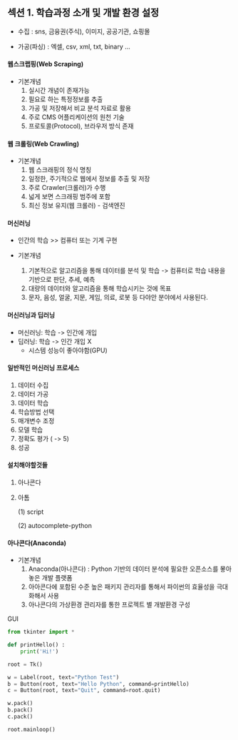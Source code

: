 ## 섹션 1. 학습과정 소개 및 개발 환경 설정

* 수집 : sns, 금융권(주식), 이미지, 공공기관, 쇼핑몰

* 가공(파싱) : 엑셀, csv, xml, txt, binary ...

  

#### 웹스크랩핑(Web Scraping)

* 기본개념
  1. 실시간 개념이 존재가능
  2. 필요로 하는 특정정보를 추출
  3. 가공 및 저장해서 비교 분석 자료로 활용
  4. 주로 CMS 어플리케이션의 원천 기술
  5. 프로토콜(Protocol), 브라우저 방식 존재

#### 웹 크롤링(Web Crawling)

* 기본개념
  1. 웹 스크래핑의 정식 명칭
  2. 일정한, 주기적으로 웹에서 정보를 추출 및 저장
  3. 주로 Crawler(크롤러)가 수행
  4. 넓게 보면 스크래핑 범주에 포함
  5. 최신 정보 유지(웹 크롤러) - 검색엔진

#### 머신러닝

* 인간의 학습  >> 컴퓨터 또는 기계 구현

* 기본개념
  1. 기본적으로 알고리즘을 통해 데이터를 분석 및 학습 -> 컴퓨터로 학습 내용을 기반으로 판단, 추세, 예측
  2. 대량의 데이터와 알고리즘을 통해 학습시키는 것에 목표
  3. 문자, 음성, 얼굴, 지문, 게임, 의료, 로봇 등 다야안 분야에서 사용된다.

#### 머신러닝과 딥러닝

* 머신러닝:  학습 -> 인간에 개입
* 딥러닝: 학습 -> 인간 개입 X
  - 시스템 성능이 좋아야함(GPU)



#### 일반적인 머신러닝 프로세스

1. 데이터 수집
2. 데이터 가공
3. 데이터 학습
4. 학습방법 선택
5. 매개변수 조정
6. 모델 학습
7. 정확도 평가 ( -> 5)
8. 성공



#### 설치해야할것들

1. 아나콘다

2. 아톰

   (1)  script

   (2) autocomplete-python 



#### 아나콘다(Anaconda)

* 기본개념
  1.  Anaconda(아나콘다) : Python 기반의 데이터 분석에 필요한 오픈소스를 뫃아놓은 개발 플랫폼
  2. 아아콘다에 포함된 수준 높은 패키지 관리자를 통해서 파이썬의 효율성을 극대화해서 사용
  3. 아나콘다의 가상환경 관리자를 통한 프로젝트 별 개발환경 구성  



GUI

```python
from tkinter import *

def printHello() :
    print('Hi!')

root = Tk()

w = Label(root, text="Python Test")
b = Button(root, text="Hello Python", command=printHello)
c = Button(root, text="Quit", command=root.quit)

w.pack()
b.pack()
c.pack()

root.mainloop()
```

